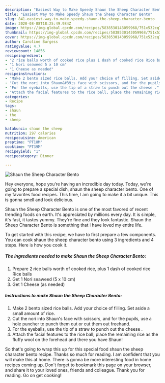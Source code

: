 ```yaml
---
description: "Easiest Way to Make Speedy Shaun the Sheep Character Bento"
title: "Easiest Way to Make Speedy Shaun the Sheep Character Bento"
slug: 841-easiest-way-to-make-speedy-shaun-the-sheep-character-bento
date: 2020-08-08T18:25:49.984Z
image: https://img-global.cpcdn.com/recipes/5838530143059968/751x532cq70/shaun-the-sheep-character-bento-recipe-main-photo.jpg
thumbnail: https://img-global.cpcdn.com/recipes/5838530143059968/751x532cq70/shaun-the-sheep-character-bento-recipe-main-photo.jpg
cover: https://img-global.cpcdn.com/recipes/5838530143059968/751x532cq70/shaun-the-sheep-character-bento-recipe-main-photo.jpg
author: Caroline Burgess
ratingvalue: 4.7
reviewcount: 14856
recipeingredient:
- "2 rice balls worth of cooked rice plus 1 dash of cooked rice Rice balls"
- "1 Nori seaweed 5 x 10 cm"
- "1 Cheese as needed"
recipeinstructions:
- "Make 2 bento sized rice balls. Add your choice of filling. Set aside a small amount of rice."
- "Cut the nori into Shaun&#39;s face with scissors, and for the pupils, use a hole puncher to punch them out or cut them out freehand."
- "For the eyeballs, use the tip of a straw to punch out the cheese ."
- "Attach the facial features to the rice ball, place the remaining rice as the fluffy wool on the forehead and there you have Shaun!"
categories:
- Recipe
tags:
- shaun
- the
- sheep

katakunci: shaun the sheep 
nutrition: 297 calories
recipecuisine: American
preptime: "PT18M"
cooktime: "PT39M"
recipeyield: "1"
recipecategory: Dinner

---
```



![Shaun the Sheep Character Bento](https://img-global.cpcdn.com/recipes/5838530143059968/751x532cq70/shaun-the-sheep-character-bento-recipe-main-photo.jpg)

Hey everyone, hope you're having an incredible day today. Today, we're going to prepare a special dish, shaun the sheep character bento. One of my favorites food recipes. This time, I am going to make it a bit unique. This is gonna smell and look delicious.



Shaun the Sheep Character Bento is one of the most favored of recent trending foods on earth. It's appreciated by millions every day. It is simple, it's fast, it tastes yummy. They're fine and they look fantastic. Shaun the Sheep Character Bento is something that I have loved my entire life.


To get started with this recipe, we have to first prepare a few components. You can cook shaun the sheep character bento using 3 ingredients and 4 steps. Here is how you cook it.

<!--inarticleads1-->

##### The ingredients needed to make Shaun the Sheep Character Bento:

1. Prepare 2 rice balls worth of cooked rice, plus 1 dash of cooked rice Rice balls
1. Get 1 Nori seaweed (5 x 10 cm)
1. Get 1 Cheese (as needed)




<!--inarticleads2-->

##### Instructions to make Shaun the Sheep Character Bento:

1. Make 2 bento sized rice balls. Add your choice of filling. Set aside a small amount of rice.
1. Cut the nori into Shaun&#39;s face with scissors, and for the pupils, use a hole puncher to punch them out or cut them out freehand.
1. For the eyeballs, use the tip of a straw to punch out the cheese .
1. Attach the facial features to the rice ball, place the remaining rice as the fluffy wool on the forehead and there you have Shaun!




So that's going to wrap this up for this special food shaun the sheep character bento recipe. Thanks so much for reading. I am confident that you will make this at home. There is gonna be more interesting food in home recipes coming up. Don't forget to bookmark this page on your browser, and share it to your loved ones, friends and colleague. Thank you for reading. Go on get cooking!
